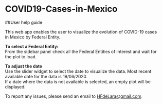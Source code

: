 # COVID19-Cases-in-Mexico  

##User help guide  

This web app enables the user to visualize the evolution of COVID-19 cases in Mexico by Federal Entity.

**To select a Federal Entity:**  
From the sidebar panel check all the Federal Entities of interest and wait for the plot to load.  

**To adjust the date**  
Use the slider widget to select the date to visualize the data. Most recent available date for the data is 19/06/2020.  
If a date where the data is not available is selected, an empty plot will be displayed.  

To report any issues, please send an email to HFdeLara@gmail.com.  
